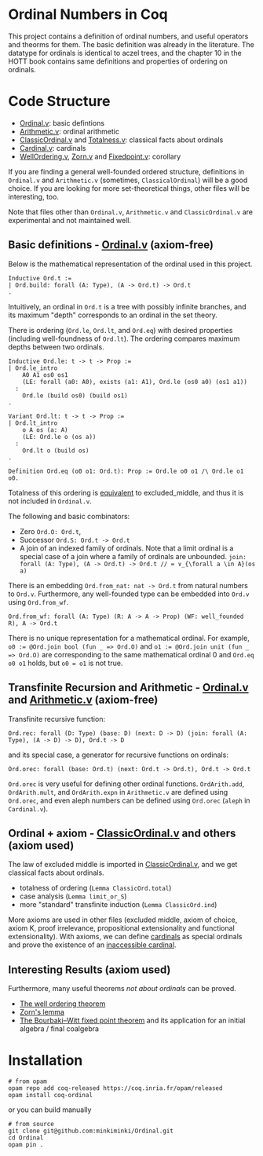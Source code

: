 # Ordinal Numbers in Coq

This project contains a definition of ordinal numbers, and useful operators and theorms for them.
The basic definition was already in the literature.
The datatype for ordinals is identical to aczel trees, and the chapter 10 in the HOTT book contains same definitions and properties of ordering on ordinals.

# Code Structure
- [Ordinal.v](https://github.com/minkiminki/Ordinal/blob/main/src/Ordinal.v): basic defintions
- [Arithmetic.v](https://github.com/minkiminki/Ordinal/blob/main/src/Arithmetic.v): ordinal arithmetic
- [ClassicOrdinal.v](https://github.com/minkiminki/Ordinal/blob/main/src/ClassicOrdinal.v) and [Totalness.v](https://github.com/minkiminki/Ordinal/blob/main/src/Totalness.v): classical facts about ordinals
- [Cardinal.v](https://github.com/minkiminki/Ordinal/blob/main/src/Cardinal.v): cardinals
- [WellOrdering.v](https://github.com/minkiminki/Ordinal/blob/main/src/WellOrdering.v), [Zorn.v](https://github.com/minkiminki/Ordinal/blob/main/src/Zorn.v) and [Fixedpoint.v](https://github.com/minkiminki/Ordinal/blob/main/src/Fixedpoint.v): corollary

If you are finding a general well-founded ordered structure, definitions in `Ordinal.v` and `Arithmetic.v` (sometimes, `ClassicalOrdinal`) will be a good choice.
If you are looking for more set-theoretical things, other files will be interesting, too.

Note that files other than `Ordinal.v`, `Arithmetic.v` and `ClassicOrdinal.v` are experimental and not maintained well.

## Basic definitions - [Ordinal.v](https://github.com/minkiminki/Ordinal/blob/main/src/Ordinal.v) (axiom-free)
Below is the mathematical representation of the ordinal used in this project.
```
Inductive Ord.t :=
| Ord.build: forall (A: Type), (A -> Ord.t) -> Ord.t
.
```
Intuitively, an ordinal in `Ord.t` is a tree with possibly infinite branches,
and its maximum "depth" corresponds to an ordinal in the set theory.

There is ordering (`Ord.le`, `Ord.lt`, and `Ord.eq`) with desired properties (including well-foundness of `Ord.lt`). The ordering compares maximum depths between two ordinals.
```
Inductive Ord.le: t -> t -> Prop :=
| Ord.le_intro
    A0 A1 os0 os1
    (LE: forall (a0: A0), exists (a1: A1), Ord.le (os0 a0) (os1 a1))
  :
    Ord.le (build os0) (build os1)
.

Variant Ord.lt: t -> t -> Prop :=
| Ord.lt_intro
    o A os (a: A)
    (LE: Ord.le o (os a))
  :
    Ord.lt o (build os)
.

Definition Ord.eq (o0 o1: Ord.t): Prop := Ord.le o0 o1 /\ Ord.le o1 o0.
```
Totalness of this ordering is [equivalent](https://github.com/minkiminki/Ordinal/blob/main/src/Totalness.v) to excluded_middle,
and thus it is not included in `Ordinal.v`.

The following and basic combinators:
- Zero `Ord.O: Ord.t`,
- Successor `Ord.S: Ord.t -> Ord.t`
- A join of an indexed family of ordinals. Note that a limit ordinal is a special case of a join where a family of ordinals are unbounded.
`join: forall (A: Type), (A -> Ord.t) -> Ord.t // = ∨_{\forall a \in A}(os a)`

There is an embedding `Ord.from_nat: nat -> Ord.t` from natural numbers to `Ord.v`.
Furthermore, any well-founded type can be embedded into `Ord.v` using `Ord.from_wf`.
```
Ord.from_wf: forall (A: Type) (R: A -> A -> Prop) (WF: well_founded R), A -> Ord.t
```

There is no unique representation for a mathematical ordinal.
For example, `o0 := @Ord.join bool (fun _ => Ord.O)` and `o1 := @Ord.join unit (fun _ => Ord.O)` are corresponding to the same mathematical ordinal 0 and
`Ord.eq o0 o1` holds, but `o0 = o1` is not true.


## Transfinite Recursion and Arithmetic - [Ordinal.v](https://github.com/minkiminki/Ordinal/blob/main/src/Ordinal.v) and [Arithmetic.v](https://github.com/minkiminki/Ordinal/blob/main/src/Arithmetic.v) (axiom-free)
Transfinite recursive function:
```
Ord.rec: forall (D: Type) (base: D) (next: D -> D) (join: forall (A: Type), (A -> D) -> D), Ord.t -> D
```
and its special case, a generator for recursive functions on ordinals:
```
Ord.orec: forall (base: Ord.t) (next: Ord.t -> Ord.t), Ord.t -> Ord.t
```
`Ord.orec` is very useful for defining other ordinal functions.
`OrdArith.add`, `OrdArith.mult`, and `OrdArith.expn` in `Arithmetic.v` are defined using `Ord.orec`, and even aleph numbers can be defined using `Ord.orec` (`aleph` in `Cardinal.v`).

## Ordinal + axiom - [ClassicOrdinal.v](https://github.com/minkiminki/Ordinal/blob/main/src/ClassicOrdinal.v) and others (axiom used)
The law of excluded middle is imported in [ClassicOrdinal.v](https://github.com/minkiminki/Ordinal/blob/main/src/ClassicOrdinal.v),
and we get classical facts about ordinals. 
- totalness of ordering (`Lemma ClassicOrd.total`)
- case analysis (`Lemma limit_or_S`)
- more "standard" transfinite induction (`Lemma ClassicOrd.ind`)

More axioms are used in other files (excluded middle, axiom of choice, axiom K, proof irrelevance, propositional extensionality and functional extensionality).
With axioms, we can define [cardinals](https://github.com/minkiminki/Ordinal/blob/main/src/Cardinal.v) as special ordinals
and prove the existence of an [inaccessible cardinal](https://github.com/minkiminki/Ordinal/blob/main/src/Inaccessible.v).

## Interesting Results (axiom used)
Furthermore, many useful theorems *not about ordinals* can be proved.
- [The well ordering theorem](https://github.com/minkiminki/Ordinal/blob/main/src/WellOrdering.v)
- [Zorn's lemma](https://github.com/minkiminki/Ordinal/blob/main/src/Zorn.v)
- [The Bourbaki–Witt fixed point theorem](https://github.com/minkiminki/Ordinal/blob/main/src/Fixedpoint.v) and its application for an initial algebra / final coalgebra

# Installation
```
# from opam
opam repo add coq-released https://coq.inria.fr/opam/released
opam install coq-ordinal
```
or you can build manually
```
# from source
git clone git@github.com:minkiminki/Ordinal.git
cd Ordinal
opam pin .
```

